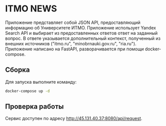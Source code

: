 # ITMO NEWS
Приложение представляет собой JSON API, предоставляющий информацию об Университете ИТМО.
Приложение использует Yandex Search API и выбирает из предоставленных ответов ответ на заданный вопрос. В ответе указывается дополнительный контекст, полученный из внешних источников ("itmo.ru", "minobrnauki.gov.ru", "ria.ru"). 
Приложение написано на FastAPI, разворачивается при помощи docker-compose.

## Сборка
Для запуска выполните команду:

```bash
docker-compose up -d
```

## Проверка работы
Сервис доступен по адресу http://45.131.40.37:8080/api/request.
